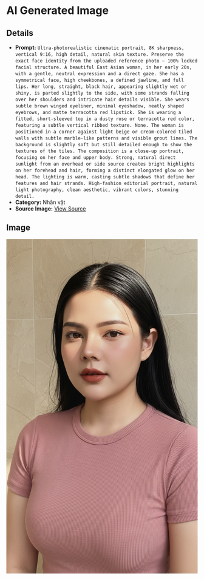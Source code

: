 # AI Generated Image

## Details
- **Prompt:** `Ultra-photorealistic cinematic portrait, 8K sharpness, vertical 9:16, high detail, natural skin texture. Preserve the exact face identity from the uploaded reference photo — 100% locked facial structure. A beautiful East Asian woman, in her early 20s, with a gentle, neutral expression and a direct gaze. She has a symmetrical face, high cheekbones, a defined jawline, and full lips. Her long, straight, black hair, appearing slightly wet or shiny, is parted slightly to the side, with some strands falling over her shoulders and intricate hair details visible. She wears subtle brown winged eyeliner, minimal eyeshadow, neatly shaped eyebrows, and matte terracotta red lipstick. She is wearing a fitted, short-sleeved top in a dusty rose or terracotta red color, featuring a subtle vertical ribbed texture. None. The woman is positioned in a corner against light beige or cream-colored tiled walls with subtle marble-like patterns and visible grout lines. The background is slightly soft but still detailed enough to show the textures of the tiles. The composition is a close-up portrait, focusing on her face and upper body. Strong, natural direct sunlight from an overhead or side source creates bright highlights on her forehead and hair, forming a distinct elongated glow on her head. The lighting is warm, casting subtle shadows that define her features and hair strands. High-fashion editorial portrait, natural light photography, clean aesthetic, vibrant colors, stunning detail.`
- **Category:** Nhân vật
- **Source Image:** [View Source](https://raw.githubusercontent.com/lenzcomvth/ImageLibrary/main/Female.png)

## Image
![AI Generated Image](./image-2025-10-03T00-43-18-016Z.jpg)